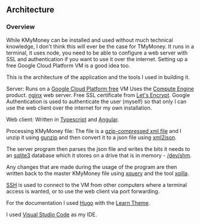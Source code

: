 
## Architecture
### Overview
While KMyMoney can be installed and used without much technical knowledge, I don't think this will ever be the case for TMyMoney. It runs in a terminal, it uses node, you need to be able to configure a web server with SSL and authentication if you want to use it over the internet. Setting up a free Google Cloud Platform VM is a good idea too.

This is the architecture of the application and the tools I used in building it.

Server:
Runs on a [Google Cloud Platform free](https://cloud.google.com/free/) VM Uses the [Compute Engine](https://cloud.google.com/compute/) product.
[nginx](https://nginx.org) web server.
Free SSL certificate from [Let's Encrypt](https://letsencrypt.org).
Google Authentication is used to authenticate the user (myself) so that only I can use the web client over the internet for my own installation.

Web client:
Written in [Typescript](https://www.typescriptlang.org) and [Angular](https://angular.io).

Processing KMyMoney file:
The file is a [gzip-compressed xml file](https://docs.kde.org/trunk5/en/extragear-office/kmymoney/details.formats.compressed.html) and I unzip it using [gunzip](https://linux.die.net/man/1/gunzip) and then convert it to a json file using [xml2json](https://github.com/Cheedoong/xml2json).

The server program then parses the json file and writes the bits it needs to an [sqlite3](https://www.sqlite.org/index.html) database which it stores on a drive that is in memory - [/dev/shm](https://www.howtoforge.com/storing-files-directories-in-memory-with-tmpfs).

Any changes that are made during the usage of the program are then written back to the master KMyMoney file using [xquery](https://en.wikipedia.org/wiki/XQuery) and the tool [xqilla](http://xqilla.sourceforge.net/HomePage).

[SSH](https://help.ubuntu.com/community/SSH/OpenSSH/Configuring) is used to connect to the VM from other computers where a terminal access is wanted, or to use the web client via port forwarding.

For the documentation I used [Hugo](https://gohugo.io) with the [Learn Theme](https://learn.netlify.com/en/).

I used [Visual Studio Code](https://code.visualstudio.com/) as my IDE.